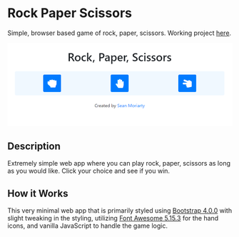 # Rock Paper Scissors
Simple, browser based game of rock, paper, scissors. Working project [here](https://sean-moriarty.github.io/Rock-Paper-Scissors/).

![screenshot of project](screenshot.png)

## Description
Extremely simple web app where you can play rock, paper, scissors as long as you would like.  Click your choice and see if you win.

## How it Works
This very minimal web app that is primarily styled using [Bootstrap 4.0.0](https://getbootstrap.com/) with slight tweaking in the styling, utilizing [Font Awesome 5.15.3](https://fontawesome.com) for the hand icons, and vanilla JavaScript to handle the game logic.
